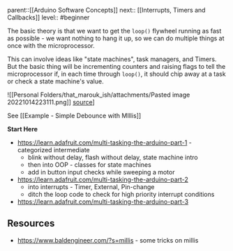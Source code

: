 parent::[[Arduino Software Concepts]]
next:: [[Interrupts, Timers and Callbacks]]
level:: #beginner 

The basic theory is that we want to get the `loop()` flywheel running as fast as possible - we want nothing to hang it up, so we can do multiple things at once with the microprocessor.

This can involve ideas like "state machines",  task managers, and Timers. But the basic thing will be incrementing counters and raising flags to tell the microprocessor if, in each time through `loop()`, it should chip away at a task or check a state machine's value. 

![[Personal Folders/that_marouk_ish/attachments/Pasted image 20221014223111.png]]
[source](https://forum.arduino.cc/t/a-demo-code-explaining-the-switch-case-state-machine-and-how-to-do-things-almost-in-parallel/888172/2)]

See [[Example - Simple Debounce with MIllis]]

**Start Here**
- https://learn.adafruit.com/multi-tasking-the-arduino-part-1 - categorized intermediate
	- blink without delay, flash without delay, state machine intro
	- then into OOP - classes for state machines
	- add in button input checks while sweeping a motor
- https://learn.adafruit.com/multi-tasking-the-arduino-part-2
	- into interrupts - Timer, External, Pin-change
	- ditch the loop code to check for high priority interrupt conditions
- https://learn.adafruit.com/multi-tasking-the-arduino-part-3

## Resources
- https://www.baldengineer.com/?s=millis - some tricks on millis